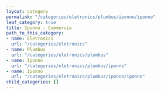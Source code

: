 ```yaml
---
layout: category
permalink: "/categories/eletronics/plumbus/iponno/iponno"
leaf_category: true
title: Iponno - Commercia
path_to_this_category:
- name: Eletronics
  url: "/categories/eletronics"
- name: Plumbus
  url: "/categories/eletronics/plumbus"
- name: Iponno
  url: "/categories/eletronics/plumbus/iponno"
- name: Iponno
  url: "/categories/eletronics/plumbus/iponno/iponno"
child_categories: []
---
```

